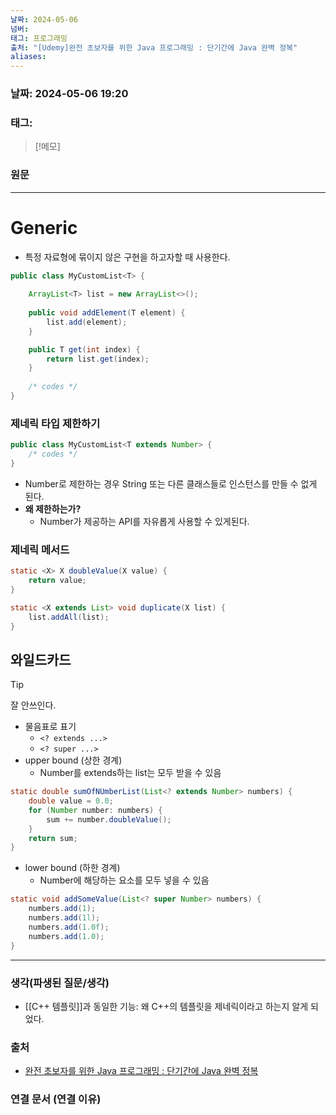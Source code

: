 ```yaml
---
날짜: 2024-05-06
넘버: 
태그: 프로그래밍
출처: "[Udemy]완전 초보자를 위한 Java 프로그래밍 : 단기간에 Java 완벽 정복"
aliases:
---
```

### 날짜:  2024-05-06 19:20

### 태그:

>[!메모]
>

### 원문
---
# Generic
- 특정 자료형에 묶이지 않은 구현을 하고자할 때 사용한다.
```java
public class MyCustomList<T> {
	
	ArrayList<T> list = new ArrayList<>();
	
	public void addElement(T element) {
		list.add(element);
	}

	public T get(int index) {
		return list.get(index);
	}
	
	/* codes */
}
```
### 제네릭 타입 제한하기
```java
public class MyCustomList<T extends Number> {
	/* codes */
}
```
- Number로 제한하는 경우 String 또는 다른 클래스들로 인스턴스를 만들 수 없게 된다.
- **왜 제한하는가?**
	- Number가 제공하는 API를 자유롭게 사용할 수 있게된다.
### 제네릭 메서드
```java
static <X> X doubleValue(X value) {
	return value;
}

static <X extends List> void duplicate(X list) {
	list.addAll(list);
}
```
## 와일드카드

> [!tip]
> 잘 안쓰인다.

- 물음표로 표기
	- `<? extends ...>`
	- `<? super ...>`
- upper bound (상한 경계)
	- Number를 extends하는 list는 모두 받을 수 있음
```java
static double sumOfNUmberList(List<? extends Number> numbers) {
	double value = 0.0;
	for (Number number: numbers) {
		sum += number.doubleValue();
	}
	return sum;
}
```
- lower bound (하한 경계)
	- Number에 해당하는 요소를 모두 넣을 수 있음
```java
static void addSomeValue(List<? super Number> numbers) {
	numbers.add(1);
	numbers.add(1l);
	numbers.add(1.0f);
	numbers.add(1.0);
}
```

---
### 생각(파생된 질문/생각)
- [[C++ 템플릿]]과 동일한 기능: 왜 C++의 템플릿을 제네릭이라고 하는지 알게 되었다.
### 출처
- [완전 초보자를 위한 Java 프로그래밍 : 단기간에 Java 완벽 정복](https://www.udemy.com/course/best-java-programming/?couponCode=ST6MT42324)

### 연결 문서 (연결 이유)
